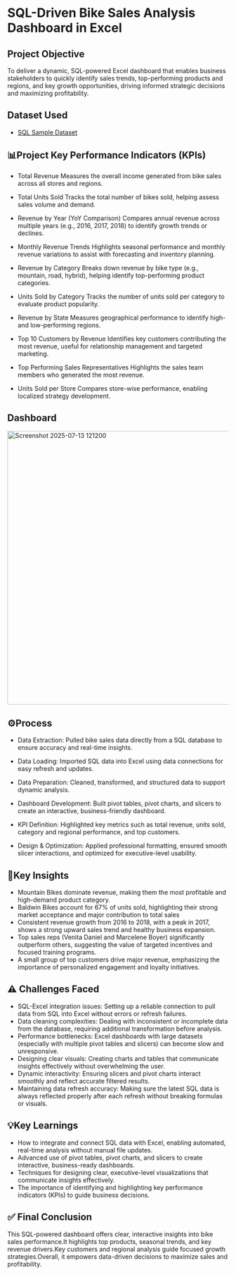 # SQL-Driven Bike Sales Analysis Dashboard in Excel

## Project Objective
To deliver a dynamic, SQL-powered Excel dashboard that enables business stakeholders to quickly identify sales trends, top-performing products and regions, and key growth opportunities, driving informed strategic decisions and maximizing profitability.

## Dataset Used
- <a href="https://github.com/Vaibh31/Data-Analysis-Dashboard/blob/main/SQL-Server-Sample-Database.zip">SQL Sample Dataset</a>

## 📊Project Key Performance Indicators (KPIs)
- Total Revenue
Measures the overall income generated from bike sales across all stores and regions.

- Total Units Sold
Tracks the total number of bikes sold, helping assess sales volume and demand.

- Revenue by Year (YoY Comparison)
Compares annual revenue across multiple years (e.g., 2016, 2017, 2018) to identify growth trends or declines.

- Monthly Revenue Trends
Highlights seasonal performance and monthly revenue variations to assist with forecasting and inventory planning.

- Revenue by Category
Breaks down revenue by bike type (e.g., mountain, road, hybrid), helping identify top-performing product categories.

- Units Sold by Category
Tracks the number of units sold per category to evaluate product popularity.

- Revenue by State
Measures geographical performance to identify high- and low-performing regions.

- Top 10 Customers by Revenue
Identifies key customers contributing the most revenue, useful for relationship management and targeted marketing.

- Top Performing Sales Representatives
Highlights the sales team members who generated the most revenue.

- Units Sold per Store
Compares store-wise performance, enabling localized strategy development.

## Dashboard
<img width="1426" height="622" alt="Screenshot 2025-07-13 121200" src="https://github.com/user-attachments/assets/267933dd-203c-4667-ac88-96b637a343d6" />

## ⚙️Process
- Data Extraction: Pulled bike sales data directly from a SQL database to ensure accuracy and real-time insights.

- Data Loading: Imported SQL data into Excel using data connections for easy refresh and updates.

- Data Preparation: Cleaned, transformed, and structured data to support dynamic analysis.

- Dashboard Development: Built pivot tables, pivot charts, and slicers to create an interactive, business-friendly dashboard.

- KPI Definition: Highlighted key metrics such as total revenue, units sold, category and regional performance, and top customers.

- Design & Optimization: Applied professional formatting, ensured smooth slicer interactions, and optimized for executive-level usability.

## 🔎Key Insights
- Mountain Bikes dominate revenue, making them the most profitable and high-demand product category.
- Baldwin Bikes account for 67% of units sold, highlighting their strong market acceptance and major contribution to total sales
- Consistent revenue growth from 2016 to 2018, with a peak in 2017, shows a strong upward sales trend and healthy business expansion.
- Top sales reps (Venita Daniel and Marcelene Boyer) significantly outperform others, suggesting the value of targeted incentives and focused training programs.
- A small group of top customers drive major revenue, emphasizing the importance of personalized engagement and loyalty initiatives.

## ⚠️ Challenges Faced
- SQL-Excel integration issues: Setting up a reliable connection to pull data from SQL into Excel without errors or refresh failures.
- Data cleaning complexities: Dealing with inconsistent or incomplete data from the database, requiring additional transformation before analysis.
- Performance bottlenecks: Excel dashboards with large datasets (especially with multiple pivot tables and slicers) can become slow and unresponsive.
- Designing clear visuals: Creating charts and tables that communicate insights effectively without overwhelming the user.
- Dynamic interactivity: Ensuring slicers and pivot charts interact smoothly and reflect accurate filtered results.
- Maintaining data refresh accuracy: Making sure the latest SQL data is always reflected properly after each refresh without breaking formulas or visuals.
  
## 💡Key Learnings
- How to integrate and connect SQL data with Excel, enabling automated, real-time analysis without manual file updates.
- Advanced use of pivot tables, pivot charts, and slicers to create interactive, business-ready dashboards.
- Techniques for designing clear, executive-level visualizations that communicate insights effectively.
- The importance of identifying and highlighting key performance indicators (KPIs) to guide business decisions.





## ✅ Final Conclusion
This SQL-powered dashboard offers clear, interactive insights into bike sales performance.It highlights top products, seasonal trends, and key revenue drivers.Key customers and regional analysis guide focused growth strategies.Overall, it empowers data-driven decisions to maximize sales and profitability.

